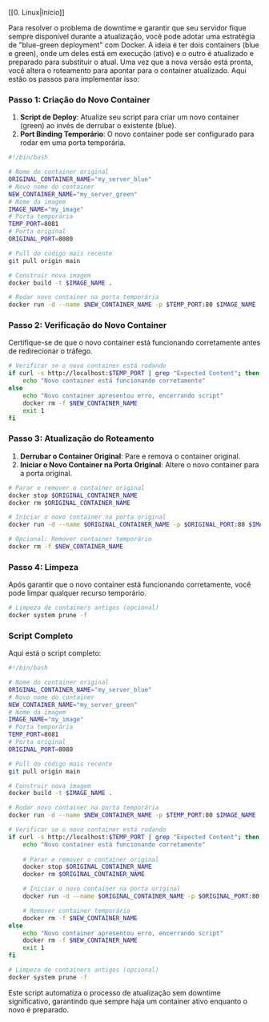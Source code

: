 
[[0. Linux|Início]]

Para resolver o problema de downtime e garantir que seu servidor fique sempre disponível durante a atualização, você pode adotar uma estratégia de "blue-green deployment" com Docker. A ideia é ter dois containers (blue e green), onde um deles está em execução (ativo) e o outro é atualizado e preparado para substituir o atual. Uma vez que a nova versão está pronta, você altera o roteamento para apontar para o container atualizado. Aqui estão os passos para implementar isso:

### Passo 1: Criação do Novo Container

1. **Script de Deploy**: Atualize seu script para criar um novo container (green) ao invés de derrubar o existente (blue).
2. **Port Binding Temporário**: O novo container pode ser configurado para rodar em uma porta temporária.

```bash
#!/bin/bash

# Nome do container original
ORIGINAL_CONTAINER_NAME="my_server_blue"
# Novo nome do container
NEW_CONTAINER_NAME="my_server_green"
# Nome da imagem
IMAGE_NAME="my_image"
# Porta temporária
TEMP_PORT=8081
# Porta original
ORIGINAL_PORT=8080

# Pull do código mais recente
git pull origin main

# Construir nova imagem
docker build -t $IMAGE_NAME .

# Rodar novo container na porta temporária
docker run -d --name $NEW_CONTAINER_NAME -p $TEMP_PORT:80 $IMAGE_NAME
```

### Passo 2: Verificação do Novo Container

Certifique-se de que o novo container está funcionando corretamente antes de redirecionar o tráfego.

```bash
# Verificar se o novo container está rodando
if curl -s http://localhost:$TEMP_PORT | grep "Expected Content"; then
    echo "Novo container está funcionando corretamente"
else
    echo "Novo container apresentou erro, encerrando script"
    docker rm -f $NEW_CONTAINER_NAME
    exit 1
fi
```

### Passo 3: Atualização do Roteamento

1. **Derrubar o Container Original**: Pare e remova o container original.
2. **Iniciar o Novo Container na Porta Original**: Altere o novo container para a porta original.

```bash
# Parar e remover o container original
docker stop $ORIGINAL_CONTAINER_NAME
docker rm $ORIGINAL_CONTAINER_NAME

# Iniciar o novo container na porta original
docker run -d --name $ORIGINAL_CONTAINER_NAME -p $ORIGINAL_PORT:80 $IMAGE_NAME

# Opcional: Remover container temporário
docker rm -f $NEW_CONTAINER_NAME
```

### Passo 4: Limpeza

Após garantir que o novo container está funcionando corretamente, você pode limpar qualquer recurso temporário.

```bash
# Limpeza de containers antigos (opcional)
docker system prune -f
```

### Script Completo

Aqui está o script completo:

```bash
#!/bin/bash

# Nome do container original
ORIGINAL_CONTAINER_NAME="my_server_blue"
# Novo nome do container
NEW_CONTAINER_NAME="my_server_green"
# Nome da imagem
IMAGE_NAME="my_image"
# Porta temporária
TEMP_PORT=8081
# Porta original
ORIGINAL_PORT=8080

# Pull do código mais recente
git pull origin main

# Construir nova imagem
docker build -t $IMAGE_NAME .

# Rodar novo container na porta temporária
docker run -d --name $NEW_CONTAINER_NAME -p $TEMP_PORT:80 $IMAGE_NAME

# Verificar se o novo container está rodando
if curl -s http://localhost:$TEMP_PORT | grep "Expected Content"; then
    echo "Novo container está funcionando corretamente"
    
    # Parar e remover o container original
    docker stop $ORIGINAL_CONTAINER_NAME
    docker rm $ORIGINAL_CONTAINER_NAME

    # Iniciar o novo container na porta original
    docker run -d --name $ORIGINAL_CONTAINER_NAME -p $ORIGINAL_PORT:80 $IMAGE_NAME

    # Remover container temporário
    docker rm -f $NEW_CONTAINER_NAME
else
    echo "Novo container apresentou erro, encerrando script"
    docker rm -f $NEW_CONTAINER_NAME
    exit 1
fi

# Limpeza de containers antigos (opcional)
docker system prune -f
```

Este script automatiza o processo de atualização sem downtime significativo, garantindo que sempre haja um container ativo enquanto o novo é preparado.